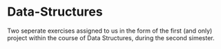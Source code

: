 # Data-Structures
Two seperate exercises assigned to us in the form of the first (and only) project within the course of Data Structures, during the second simester.
